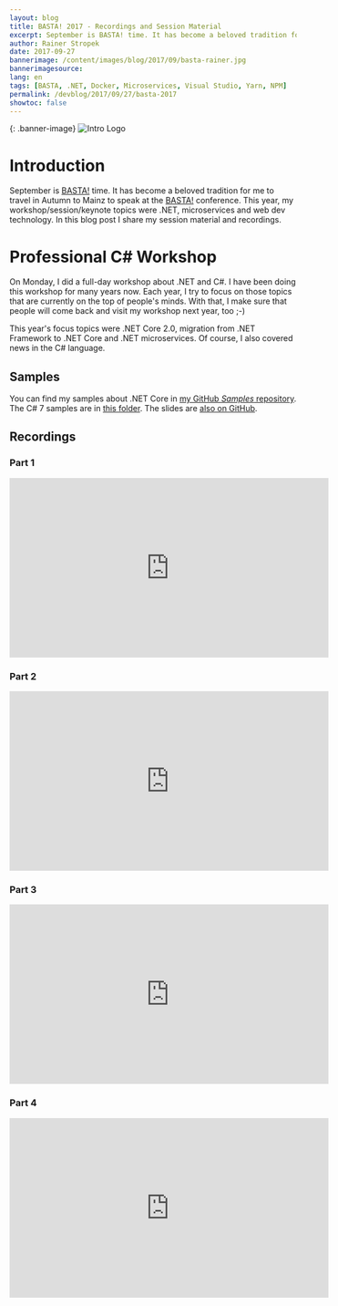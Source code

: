 ```yaml
---
layout: blog
title: BASTA! 2017 - Recordings and Session Material
excerpt: September is BASTA! time. It has become a beloved tradition for me to travel in Autumn to Mainz to speak at the BASTA! conference. This year, my workshop/session/keynote topics were .NET, microservices and web dev technology. In this blog post I share my session material and recordings.
author: Rainer Stropek
date: 2017-09-27
bannerimage: /content/images/blog/2017/09/basta-rainer.jpg
bannerimagesource: 
lang: en
tags: [BASTA, .NET, Docker, Microservices, Visual Studio, Yarn, NPM]
permalink: /devblog/2017/09/27/basta-2017
showtoc: false
---
```


{: .banner-image}
![Intro Logo]({{site.baseurl}}/content/images/blog/2017/09/basta-rainer-large.jpg)

# Introduction

September is [BASTA!](https://basta.net) time. It has become a beloved tradition for me to travel in Autumn to Mainz to speak at the [BASTA!](https://basta.net) conference. This year, my workshop/session/keynote topics were .NET, microservices and web dev technology. In this blog post I share my session material and recordings.


# Professional C# Workshop

On Monday, I did a full-day workshop about .NET and C#. I have been doing this workshop for many years now. Each year, I try to focus on those topics that are currently on the top of people's minds. With that, I make sure that people will come back and visit my workshop next year, too ;-)

This year's focus topics were .NET Core 2.0, migration from .NET Framework to .NET Core and .NET microservices. Of course, I also covered news in the C# language.

## Samples

You can find my samples about .NET Core in [my GitHub *Samples* repository](https://github.com/rstropek/Samples/tree/master/AspNetCoreWorkshop). The C# 7 samples are in [this folder](https://github.com/rstropek/Samples/tree/master/CSharp7). The slides are [also on GitHub](https://github.com/rstropek/Samples/raw/master/AspNetCoreWorkshop/Slides/BASTA%202017%20-%20CSharp%20Workshop%20-%20Rainer%20Stropek.pdf).

## Recordings

### Part 1

<div class="videoWrapper">
    <iframe width="560" height="315" src="https://www.youtube.com/embed/1cqXBe2QNgw" frameborder="0" allowfullscreen></iframe>
</div>

### Part 2

<div class="videoWrapper">
    <iframe width="560" height="315" src="https://www.youtube.com/embed/ZSkkAA82ItI" frameborder="0" allowfullscreen></iframe>
</div>

### Part 3

<div class="videoWrapper">
    <iframe width="560" height="315" src="https://www.youtube.com/embed/Fi6Eg1d39dw" frameborder="0" allowfullscreen></iframe>
</div>

### Part 4

<div class="videoWrapper">
    <iframe width="560" height="315" src="https://www.youtube.com/embed/-3274JsdtOQ" frameborder="0" allowfullscreen></iframe>
</div>

